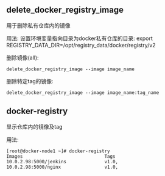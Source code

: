 ## delete_docker_registry_image

用于删除私有仓库内的镜像


用法:
设置环境变量指向目录为docker私有仓库的目录:
    export REGISTRY_DATA_DIR=/opt/registry_data/docker/registry/v2


删除镜像(all):

    delete_docker_registry_image --image image_name

删除特定tag的镜像:

    delete_docker_registry_image --image image_name:tag_name


## docker-registry

显示仓库内的镜像及tag

用法:

    [root@docker-node1 ~]# docker-registry 
    Images                              Tags
    10.0.2.98:5000/jenkins              v1.0,
    10.0.2.98:5000/nginx                v1.0,
